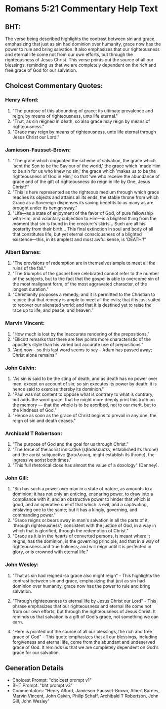 # Romans 5:21 Commentary Help Text

## BHT:
The verse being described highlights the contrast between sin and grace, emphasizing that just as sin had dominion over humanity, grace now has the power to rule and bring salvation. It also emphasizes that our righteousness and eternal life come not from our own efforts, but through the righteousness of Jesus Christ. This verse points out the source of all our blessings, reminding us that we are completely dependent on the rich and free grace of God for our salvation.

## Choicest Commentary Quotes:
### Henry Alford:
1. "The purpose of this abounding of grace: its ultimate prevalence and reign, by means of righteousness, unto life eternal." 
2. "That, as sin reigned in death, so also grace may reign by means of righteousness."
3. "Grace may reign by means of righteousness, unto life eternal through Jesus Christ our Lord."

### Jamieson-Fausset-Brown:
1. "The grace which originated the scheme of salvation, the grace which 'sent the Son to be the Saviour of the world,' the grace which 'made Him to be sin for us who knew no sin,' the grace which 'makes us to be the righteousness of God in Him,' so that 'we who receive the abundance of grace and of the gift of righteousness do reign in life by One, Jesus Christ!'"
2. "This is here represented as the righteous medium through which grace reaches its objects and attains all its ends, the stable throne from which Grace as a Sovereign dispenses its saving benefits to as many as are brought under its benign sway."
3. "Life—as a state of enjoyment of the favor of God, of pure fellowship with Him, and voluntary subjection to Him—is a blighted thing from the moment that sin is found in the creature's skirts... Such are all his posterity from their birth... This final extinction in soul and body of all that constitutes life, but yet eternal consciousness of a blighted existence—this, in its amplest and most awful sense, is 'DEATH'!"

### Albert Barnes:
1. "The provisions of redemption are in themselves ample to meet all the ruins of the fall."
2. "The triumphs of the gospel here celebrated cannot refer to the number of the subjects, but to the fact that the gospel is able to overcome sin of the most malignant form, of the most aggravated character, of the longest duration."
3. "Christianity proposes a remedy; and it is permitted to the Christian to rejoice that that remedy is ample to meet all the evils; that it is just suited to recover our alienated world; and that it is destined yet to raise the race up to life, and peace, and heaven."

### Marvin Vincent:
1. "How much is lost by the inaccurate rendering of the prepositions."
2. "Ellicott remarks that there are few points more characteristic of the apostle's style than his varied but accurate use of prepositions."
3. "And now - so this last word seems to say - Adam has passed away; Christ alone remains."

### John Calvin:
1. "As sin is said to be the sting of death, and as death has no power over men, except on account of sin; so sin executes its power by death: it is hence said to exercise thereby its dominion." 
2. "Paul was not content to oppose what is contrary to what is contrary, but adds the word grace, that he might more deeply print this truth on the memory — that the whole is to be ascribed, not to our merit, but to the kindness of God."
3. "Hence as soon as the grace of Christ begins to prevail in any one, the reign of sin and death ceases."

### Archibald T Robertson:
1. "The purpose of God and the goal for us through Christ."
2. "The force of the aorist indicative (εβασιλευσεν, established its throne) and the aorist subjunctive (βασιλευση, might establish its throne), the ingressive aorist both times."
3. "This full rhetorical close has almost the value of a doxology" (Denney).

### John Gill:
1. "Sin has such a power over man in a state of nature, as amounts to a dominion; it has not only an enticing, ensnaring power, to draw into a compliance with it, and an obstructive power to hinder that which is good, and an operative one of that which is evil, and a captivating, enslaving one to the same; but it has a kingly, governing, and commanding power." 
2. "Grace reigns or bears sway in man's salvation in all the parts of it, 'through righteousness'; consistent with the justice of God, in a way in which that is glorified, through the redemption of Christ."
3. "Grace as it is in the hearts of converted persons, is meant where it reigns, has the dominion, is the governing principle, and that in a way of righteousness and true holiness; and will reign until it is perfected in glory, or is crowned with eternal life."

### John Wesley:
1. "That as sin had reigned-so grace also might reign" - This highlights the contrast between sin and grace, emphasizing that just as sin had dominion over humanity, grace now has the power to rule and bring salvation.

2. "Through righteousness to eternal life by Jesus Christ our Lord" - This phrase emphasizes that our righteousness and eternal life come not from our own efforts, but through the righteousness of Jesus Christ. It reminds us that salvation is a gift of God's grace, not something we can earn.

3. "Here is pointed out the source of all our blessings, the rich and free grace of God" - This quote emphasizes that all our blessings, including forgiveness and eternal life, come from the abundant and undeserved grace of God. It reminds us that we are completely dependent on God's grace for our salvation.


## Generation Details
- Choicest Prompt: "choicest prompt v1"
- BHT Prompt: "bht prompt v3"
- Commentators: "Henry Alford, Jamieson-Fausset-Brown, Albert Barnes, Marvin Vincent, John Calvin, Philip Schaff, Archibald T Robertson, John Gill, John Wesley"
